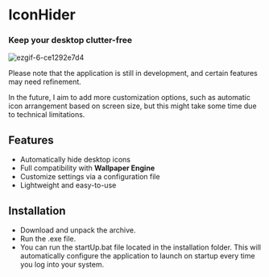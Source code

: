 # IconHider

### Keep your desktop clutter-free

![ezgif-6-ce1292e7d4](https://github.com/user-attachments/assets/d6cb8752-dd54-4b4f-bdaf-9bf44da77f23)

Please note that the application is still in development, and certain features may need refinement.

In the future, I aim to add more customization options, such as automatic icon arrangement based on screen size, but this might take some time due to technical limitations.

## Features
- Automatically hide desktop icons
- Full compatibility with **Wallpaper Engine**
- Customize settings via a configuration file
- Lightweight and easy-to-use

## Installation
- Download and unpack the archive.
- Run the .exe file.
- You can run the startUp.bat file located in the installation folder. This will automatically configure the application to launch on startup every time you log into your system.
